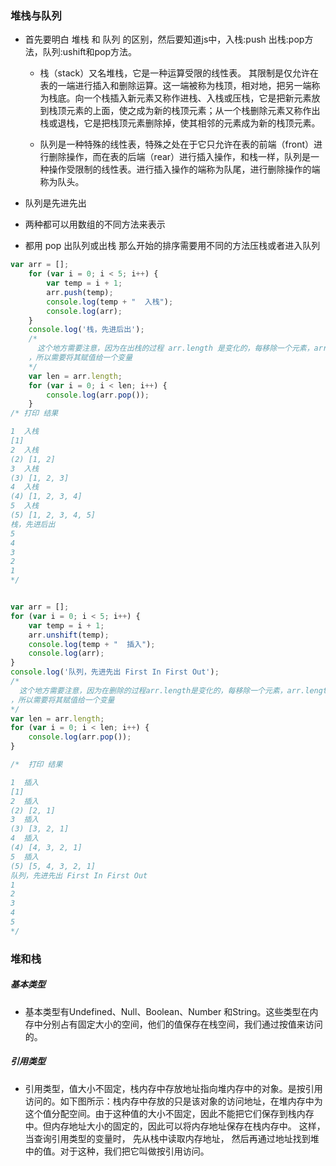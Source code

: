### 堆栈与队列
- 首先要明白 堆栈 和 队列 的区别，然后要知道js中，入栈:push 出栈:pop方法，队列:ushift和pop方法。

	- 栈（stack）又名堆栈，它是一种运算受限的线性表。 其限制是仅允许在表的一端进行插入和删除运算。这一端被称为栈顶，相对地，把另一端称为栈底。向一个栈插入新元素又称作进栈、入栈或压栈，它是把新元素放到栈顶元素的上面，使之成为新的栈顶元素；从一个栈删除元素又称作出栈或退栈，它是把栈顶元素删除掉，使其相邻的元素成为新的栈顶元素。

	- 队列是一种特殊的线性表，特殊之处在于它只允许在表的前端（front）进行删除操作，而在表的后端（rear）进行插入操作，和栈一样，队列是一种操作受限制的线性表。进行插入操作的端称为队尾，进行删除操作的端称为队头。

- 队列是先进先出  

- 两种都可以用数组的不同方法来表示
 
- 都用 pop 出队列或出栈   那么开始的排序需要用不同的方法压栈或者进入队列 


````javascript
var arr = [];
    for (var i = 0; i < 5; i++) {
        var temp = i + 1;
        arr.push(temp);
        console.log(temp + "  入栈");
        console.log(arr);
    }
    console.log('栈，先进后出');
    /*
      这个地方需要注意，因为在出栈的过程 arr.length 是变化的，每移除一个元素，arr.length 就会减一
    ，所以需要将其赋值给一个变量
    */
    var len = arr.length;
    for (var i = 0; i < len; i++) {
        console.log(arr.pop());
    }
/* 打印 结果

1  入栈
[1]
2  入栈
(2) [1, 2]
3  入栈
(3) [1, 2, 3]
4  入栈
(4) [1, 2, 3, 4]
5  入栈
(5) [1, 2, 3, 4, 5]
栈，先进后出
5
4
3
2
1
*/
````


````javascript

var arr = [];
for (var i = 0; i < 5; i++) {
    var temp = i + 1;
    arr.unshift(temp);
    console.log(temp + "  插入");
    console.log(arr);
}
console.log('队列，先进先出 First In First Out');
/*
  这个地方需要注意，因为在删除的过程arr.length是变化的，每移除一个元素，arr.length就会减一
，所以需要将其赋值给一个变量
*/
var len = arr.length;
for (var i = 0; i < len; i++) {
    console.log(arr.pop());
}

/*  打印 结果

1  插入
[1]
2  插入
(2) [2, 1]
3  插入
(3) [3, 2, 1]
4  插入
(4) [4, 3, 2, 1]
5  插入
(5) [5, 4, 3, 2, 1]
队列，先进先出 First In First Out
1
2
3
4
5
*/
````
### 堆和栈

##### 基本类型 

- 基本类型有Undefined、Null、Boolean、Number 和String。这些类型在内存中分别占有固定大小的空间，他们的值保存在栈空间，我们通过按值来访问的。



##### 引用类型
 - 引用类型，值大小不固定，栈内存中存放地址指向堆内存中的对象。是按引用访问的。如下图所示：栈内存中存放的只是该对象的访问地址，在堆内存中为这个值分配空间。由于这种值的大小不固定，因此不能把它们保存到栈内存中。但内存地址大小的固定的，因此可以将内存地址保存在栈内存中。 这样，当查询引用类型的变量时， 先从栈中读取内存地址， 然后再通过地址找到堆中的值。对于这种，我们把它叫做按引用访问。
